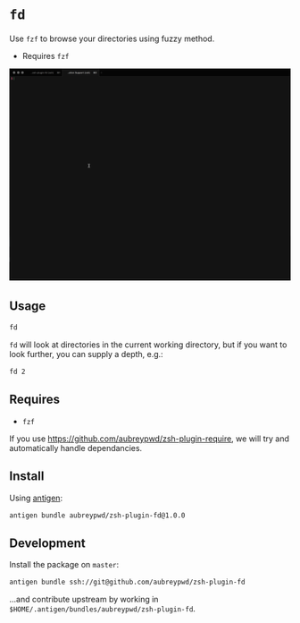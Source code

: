 # `fd`

Use `fzf` to browse your directories using fuzzy method.

- Requires `fzf`

![Screenshot](screenshot.gif)

## Usage

```bash
fd
```

`fd` will look at directories in the current working directory, but if you want to look further, you can supply a depth, e.g.:

```bash
fd 2
```

## Requires

- `fzf`

If you use https://github.com/aubreypwd/zsh-plugin-require, we will try and automatically handle dependancies.

## Install

Using [antigen](https://github.com/zsh-users/antigen):

```bash
antigen bundle aubreypwd/zsh-plugin-fd@1.0.0
```

## Development

Install the package on `master`:

```bash
antigen bundle ssh://git@github.com/aubreypwd/zsh-plugin-fd
```

...and contribute upstream by working in `$HOME/.antigen/bundles/aubreypwd/zsh-plugin-fd`.